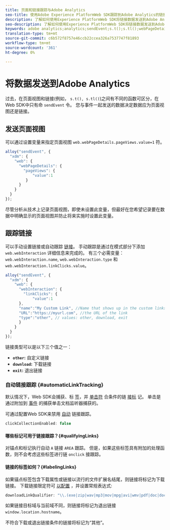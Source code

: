 ```yaml
---
title: 页面和链接跟踪与Adobe Analytics
seo-title: 使用Adobe Experience PlatformWeb SDK跟踪到Adobe Analytics的链接
description: 了解如何使用Experience PlatformWeb SDK将链接数据发送到Adobe Analytics
seo-description: 了解如何使用Experience PlatformWeb SDK将链接数据发送到Adobe Analytics
keywords: adobe analytics;analytics;sendEvent;s.t();s.tl();webPageDetails;pageViews;webInteraction;web Interaction;page views;link tracking;links;track links;clickCollection;click collection;
translation-type: tm+mt
source-git-commit: c6b572f8757e46ccb22ccea326a7537747f81893
workflow-type: tm+mt
source-wordcount: '361'
ht-degree: 0%

---
```



# 将数据发送到Adobe Analytics

过去，在页面视图和链接(例如， `s.t(), s.tl()`)之间有不同的函数可区分，在Web SDK中只有命 `sendEvent` 令。 您与事件一起发送的数据决定数据应为页面视图还是链接。

## 发送页面视图

可以通过设置变量来指定页面视图 `web.webPageDetails.pageViews.value=1` 符。

```javascript
alloy("sendEvent", {
  "xdm": {
    "web": {
      "webPageDetails": {
        "pageViews": {
            "value":1
         }
      }
    }
  }
});
```

尽管分析从技术上记录页面视图，即使未设置此变量，但最好在您希望记录要在数据中明确显示的页面视图并防止将来实施时设置此变量。

## 跟踪链接

可以手动设置链接或自动跟踪 [链接](#automaticLinkTracking)。 手动跟踪是通过在模式部分下添加 `web.webInteraction` 详细信息来完成的。 有三个必需变量： `web.webInteraction.name`, `web.webInteraction.type` 和 `web.webInteraction.linkClicks.value`。

```javascript
alloy("sendEvent", {
  "xdm": {
    "web": {
      "webInteraction": {
        "linkClicks": {
            "value":1
      },
      "name":"My Custom Link", //Name that shows up in the custom links report
      "URL":"https://myurl.com", //the URL of the link
      "type":"other", // values: other, download, exit
      }
    }
  }
});
```

链接类型可以是以下三个值之一：

* **`other`:** 自定义链接
* **`download`:** 下载链接
* **`exit`:** 退出链接

### 自动链接跟踪 {#automaticLinkTracking}

默认情况下，Web SDK会捕获、标 [签](#labelingLinks)，并 [单击符](https://github.com/adobe/xdm/blob/master/docs/reference/context/webinteraction.schema.md) 合条件的链 [接标](#qualifyingLinks) 记。 单击是通过附加到 [事件](https://www.w3.org/TR/uievents/#capture-phase) 的捕获单击文档监听器捕获的。

可通过配置Web SDK来禁用 [自动](../../fundamentals/configuring-the-sdk.md#clickCollectionEnabled) 链接跟踪。

```javascript
clickCollectionEnabled: false
```

#### 哪些标记可用于链接跟踪？{#qualifyingLinks}

对锚点和标记执行自动 `A` 链接 `AREA` 跟踪。 但是，如果这些标签具有附加的处理函数，则不会考虑这些标签进行链 `onclick` 接跟踪。

#### 链接的标签如何？{#labelingLinks}

如果锚点标签包含下载属性或链接以流行的文件扩展名结尾，则链接将标记为下载链接。 下载链接限定符可 [以配置](../../fundamentals/configuring-the-sdk.md) ，并设置常规表达式:

```javascript
downloadLinkQualifier: "\\.(exe|zip|wav|mp3|mov|mpg|avi|wmv|pdf|doc|docx|xls|xlsx|ppt|pptx)$"
```

如果链接目标域与当前域不同，则链接将标记为退出链接 `window.location.hostname`。

不符合下载或退出链接条件的链接将标记为“其他”。
